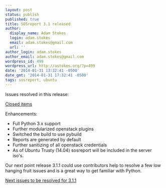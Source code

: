 ```yaml
---
layout: post
status: publish
published: true
title: SOSreport 3.1 released
author:
  display_name: Adam Stokes
  login: adam.stokes
  email: adam.stokes@gmail.com
  url: ''
author_login: adam.stokes
author_email: adam.stokes@gmail.com
wordpress_id: 499
wordpress_url: http://astokes.org/?p=499
date: '2014-01-31 13:32:41 -0500'
date_gmt: '2014-01-31 17:32:41 -0500'
tags: sosreport, ubuntu
---
```

<p>Issues resolved in this release:</p>
<p><a href="https://github.com/sosreport/sosreport/issues?milestone=2&amp;state=closed">Closed items</a></p>
<p>Enhancements:</p>
<ul>
<li>Full Python 3.x support</li>
<li>Further modularized openstack plugins</li>
<li>Switched the build to use pybuild</li>
<li>Reports are generated by default</li>
<li>Further sanitizing of all openstack credentials</li>
<li>As of Ubuntu Trusty (14.04) sosreport will be included in the server iso's.</li>
</ul>
<p>Our next point release 3.1.1 could use contributors help to resolve a few low hanging fruit issues and is a great way to get familiar with Python.</p>
<p><a href="https://github.com/sosreport/sosreport/issues?labels=&amp;milestone=4&amp;page=1&amp;state=open">Next issues to be resolved for 3.1.1</a></p>
